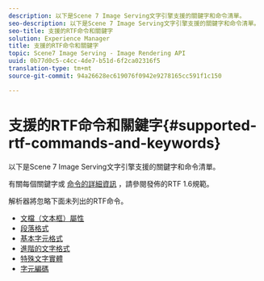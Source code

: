 ```yaml
---
description: 以下是Scene 7 Image Serving文字引擎支援的關鍵字和命令清單。
seo-description: 以下是Scene 7 Image Serving文字引擎支援的關鍵字和命令清單。
seo-title: 支援的RTF命令和關鍵字
solution: Experience Manager
title: 支援的RTF命令和關鍵字
topic: Scene7 Image Serving - Image Rendering API
uuid: 0b77d0c5-c4cc-4de7-b51d-6f2ca02316f5
translation-type: tm+mt
source-git-commit: 94a26628ec619076f0942e9278165cc591f1c150

---
```



# 支援的RTF命令和關鍵字{#supported-rtf-commands-and-keywords}

以下是Scene 7 Image Serving文字引擎支援的關鍵字和命令清單。

有關每個關鍵字或 [命令的詳細資訊](http://msdn.microsoft.com/en-us/library/aa140277%28v=office.10%29.aspx) ，請參閱發佈的RTF 1.6規範。

解析器將忽略下面未列出的RTF命令。

* [文檔（文本框）屬性](r-document-text-box-properties.md)
* [段落格式](r-paragraph-formatting.md)
* [基本字元格式](r-basic-character-formatting.md)
* [進階的文字格式](r-advanced-text-formatting.md)
* [特殊文字實體](r-special-text-entities.md)
* [字元編碼](r-is-http-character-encoding.md)
